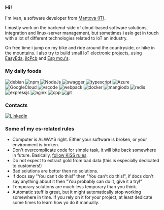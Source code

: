 ### Hi!
I'm Ivan, a software developer from [Mantova (IT)](https://www.google.it/maps/place/46100+Mantova+MN/@45.1618212,10.7526511,14z).

I mostly work on the backend-side of cloud-based software solutions, integration and linux-server management, but sometimes i aslo get in touch with a lot of different technologies related to IoT an industry.

On free time i jump on my bike and ride around the countryside, or hike in the mountains. I also try to build small IoT electronic projects, using [EasyEda](https://easyeda.com/it), [jlcPcb](https://jlcpcb.com/) and [Esp mcu's](https://www.espressif.com/).


### My daily foods
![debian](https://img.shields.io/badge/Debian-A81D33?style=for-the-badge&logo=debian&logoColor=white)
![npm](https://img.shields.io/badge/npm-CB3837?style=for-the-badge&logo=npm&logoColor=white)
![NodeJs](https://img.shields.io/badge/Node%20js-339933?style=for-the-badge&logo=nodedotjs&logoColor=white)
![swagger](https://img.shields.io/badge/Swagger-85EA2D?style=for-the-badge&logo=Swagger&logoColor=white)
![typescript](https://img.shields.io/badge/TypeScript-007ACC?style=for-the-badge&logo=typescript&logoColor=white)
![Azure](https://img.shields.io/badge/microsoft%20azure-0089D6?style=for-the-badge&logo=microsoft-azure&logoColor=white)
![GoogleCloud](https://img.shields.io/badge/Google_Cloud-4285F4?style=for-the-badge&logo=google-cloud&logoColor=white)
![vscode](https://img.shields.io/badge/VSCode-0078D4?style=for-the-badge&logo=visual%20studio%20code&logoColor=white)
![webpack](https://img.shields.io/badge/Webpack-8DD6F9?style=for-the-badge&logo=Webpack&logoColor=white)
![docker](https://img.shields.io/badge/Docker-2CA5E0?style=for-the-badge&logo=docker&logoColor=white)
![mangiodb](https://img.shields.io/badge/MongoDB-4EA94B?style=for-the-badge&logo=mongodb&logoColor=white)
![redis](https://img.shields.io/badge/redis-%23DD0031.svg?&style=for-the-badge&logo=redis&logoColor=white)
![expressjs](https://img.shields.io/badge/Express%20js-000000?style=for-the-badge&logo=express&logoColor=white)
![nginx](https://img.shields.io/badge/Nginx-009639?style=for-the-badge&logo=nginx&logoColor=white)
![cpp](https://img.shields.io/badge/C%2B%2B-00599C?style=for-the-badge&logo=c%2B%2B&logoColor=white)
![git](https://img.shields.io/badge/GIT-E44C30?style=for-the-badge&logo=git&logoColor=white)

### Contacts
[![LinkedIn](https://img.shields.io/badge/LinkedIn-0077B5?style=for-the-badge&logo=linkedin&logoColor=white)](https://www.linkedin.com/in/ivan-vaccari-a695a1170/)


### Some of my cs-related rules
- Computer is ALWAYS right. Either your software is broken, or your environment is broken.
- Don't overcomplicate code for simple task, it will bite back somewhere in future. Basically, [follow KISS rules](https://en.wikipedia.org/wiki/KISS_principle). 
- Do not expect to extract gold from bad data (this is especially dedicated to customers!)
- Bad solutions are better then no solutions.
- If docs say "You can't do this!" then "You can't do this!", if docs don't say anything about it then "You probably can do it, give it a try!"
- Temporary solutions are much less temporary than you think.
- Automatic stuff is great, but it might automatically stop working somewhere in time. If you rely on it for your project, at least dedicate some times to learn how yo do it manually.
